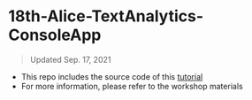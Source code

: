 # 18th-Alice-TextAnalytics-ConsoleApp

> Updated Sep. 17, 2021 

- This repo includes the source code of this [tutorial](https://docs.microsoft.com/en-us/azure/cognitive-services/text-analytics/quickstarts/client-libraries-rest-api?tabs=version-3-1&pivots=programming-language-csharp)
- For more information, please refer to the workshop materials
